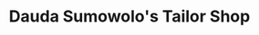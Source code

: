 ---
title: "Dauda Sumowolo's Tailor Shop"
url: /koindu/dauda-sumowolos-tailor-shop/
shop: tailor
---
